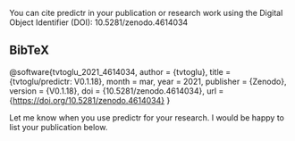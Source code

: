 You can cite predictr in your publication or research work using the Digital Object Identifier (DOI):
10.5281/zenodo.4614034

## BibTeX
@software{tvtoglu_2021_4614034,
  author       = {tvtoglu},
  title        = {tvtoglu/predictr: V0.1.18},
  month        = mar,
  year         = 2021,
  publisher    = {Zenodo},
  version      = {V0.1.18},
  doi          = {10.5281/zenodo.4614034},
  url          = {https://doi.org/10.5281/zenodo.4614034}
}


Let me know when you use predictr for your research. I would be happy to list your publication below.
